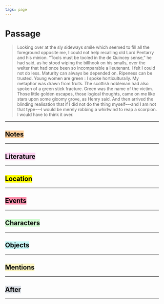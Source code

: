 ```yaml
---
tags: page
---
```


# Passage
> Looking over at the sly sideways smile which seemed to fill all the foreground opposite me, I could not help recalling old Lord Pentarry and his minion. “Tools must be tooled in the de Quincey sense,” he had said, as he stood wiping the billhook on his smalls, over the welter that had once been so incomparable a lieutenant. I felt I could not do less. Maturity can always be depended on. Ripeness can be trusted. Young women are green : I spoke horticulturally. My metaphor was drawn from fruits. The scottish nobleman had also spoken of a green stick fracture. Green was the name of the victim. Those little golden escapes, those logical thoughts, came on me like stars upon some gloomy grove, as Henry said. And then arrived the blinding realisation that if I did not do the thing myself---and I am not that type---I would be merely robbing a whirlwind to reap a scorpion. I would have to think it over.
---
## <mark style="background: #FFB86CA6;">Notes</mark>
---


## <mark style="background: #FFB8EBA6;">Literature</mark>
---

## <mark class="hltr-purple">Location</mark>
---

## <mark style="background: #FF5582A6;">Events</mark>
---

## <mark style="background: #BBFABBA6;">Characters</mark>
---

## <mark style="background: #ABF7F7A6;">Objects</mark>
---

## <mark style="background: #FFF3A3A6;">Mentions</mark>
---

## <mark style="background: #CACFD9A6;">After</mark>
---
